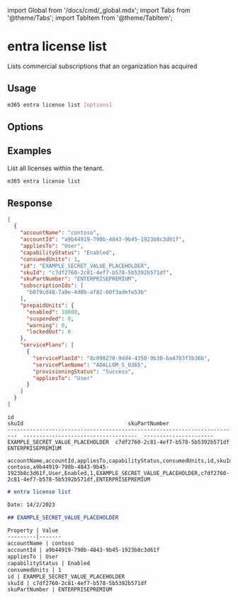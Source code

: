 <!-- DISCLAIMER: All secrets, passwords, and sensitive values in this document are examples only and not real credentials. -->
import Global from '/docs/cmd/_global.mdx';
import Tabs from '@theme/Tabs';
import TabItem from '@theme/TabItem';

# entra license list

Lists commercial subscriptions that an organization has acquired

## Usage

```sh
m365 entra license list [options]
```

## Options

<Global />

## Examples

List all licenses within the tenant.

```sh
m365 entra license list
```

## Response

<Tabs>
  <TabItem value="JSON">

  ```json
  [
    {
      "accountName": "contoso",
      "accountId": "a9b44919-790b-4843-9b45-1923b8c3d61f",
      "appliesTo": "User",
      "capabilityStatus": "Enabled",
      "consumedUnits": 1,
      "id": "EXAMPLE_SECRET_VALUE_PLACEHOLDER",
      "skuId": "c7df2760-2c81-4ef7-b578-5b5392b571df",
      "skuPartNumber": "ENTERPRISEPREMIUM",      
      "subscriptionIds": [
        "b079cd48-7a9e-4d8b-af82-60f3adefe53b"
      ],
      "prepaidUnits": {
        "enabled": 10000,
        "suspended": 0,
        "warning": 0,
        "lockedOut": 0
      },
      "servicePlans": [
        {
          "servicePlanId": "8c098270-9dd4-4350-9b30-ba4703f3b36b",
          "servicePlanName": "ADALLOM_S_O365",
          "provisioningStatus": "Success",
          "appliesTo": "User"
        }
      ]
    }
  ]
  ```

  </TabItem>
  <TabItem value="Text">

  ```text
  id                                                                         skuId                                 skuPartNumber
  -------------------------------------------------------------------------  ------------------------------------  ----------------------
  EXAMPLE_SECRET_VALUE_PLACEHOLDER  c7df2760-2c81-4ef7-b578-5b5392b571df  ENTERPRISEPREMIUM
  ```

  </TabItem>
  <TabItem value="CSV">

  ```csv
  accountName,accountId,appliesTo,capabilityStatus,consumedUnits,id,skuId,skuPartNumber
  contoso,a9b44919-790b-4843-9b45-1923b8c3d61f,User,Enabled,1,EXAMPLE_SECRET_VALUE_PLACEHOLDER,c7df2760-2c81-4ef7-b578-5b5392b571df,ENTERPRISEPREMIUM
  ```

  </TabItem>
  <TabItem value="Markdown">

  ```md
  # entra license list

  Date: 14/2/2023

  ## EXAMPLE_SECRET_VALUE_PLACEHOLDER

  Property | Value
  ---------|-------
  accountName | contoso
  accountId | a9b44919-790b-4843-9b45-1923b8c3d61f
  appliesTo | User
  capabilityStatus | Enabled
  consumedUnits | 1
  id | EXAMPLE_SECRET_VALUE_PLACEHOLDER
  skuId | c7df2760-2c81-4ef7-b578-5b5392b571df
  skuPartNumber | ENTERPRISEPREMIUM
  ```

  </TabItem>
</Tabs>
